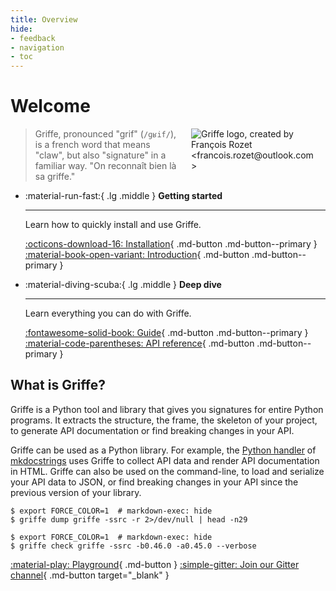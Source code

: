 ```yaml
---
title: Overview
hide:
- feedback
- navigation
- toc
---
```


# Welcome

<img src="logo.svg" alt="Griffe logo, created by François Rozet &lt;francois.rozet@outlook.com&gt;" title="Griffe logo, created by François Rozet &lt;francois.rozet@outlook.com&gt;" style="float: right; max-width: 200px; margin: 0 15px;">

> Griffe, pronounced "grif" (`/ɡʁif/`), is a french word that means "claw", but also "signature" in a familiar way. "On reconnaît bien là sa griffe."

<div class="grid cards" markdown>

- :material-run-fast:{ .lg .middle } **Getting started**

    ---

    Learn how to quickly install and use Griffe.

    [:octicons-download-16: Installation](installation.md){ .md-button .md-button--primary } [:material-book-open-variant: Introduction](introduction.md){ .md-button .md-button--primary }

- :material-diving-scuba:{ .lg .middle } **Deep dive**

    ---

    Learn everything you can do with Griffe.

    [:fontawesome-solid-book: Guide](guide/users.md){ .md-button .md-button--primary } [:material-code-parentheses: API reference](reference/api.md){ .md-button .md-button--primary }

</div>

## What is Griffe?

Griffe is a Python tool and library that gives you signatures for entire Python programs. It extracts the structure, the frame, the skeleton of your project, to generate API documentation or find breaking changes in your API.

Griffe can be used as a Python library. For example, the [Python handler](https://mkdocstrings.github.io/python) of [mkdocstrings](https://mkdocstrings.github.io/) uses Griffe to collect API data and render API documentation in HTML. Griffe can also be used on the command-line, to load and serialize your API data to JSON, or find breaking changes in your API since the previous version of your library.

<div class="grid cards" markdown>
<div markdown>

```console exec="1" source="console" result="json" title="Serializing as JSON" id="griffe-dump"
$ export FORCE_COLOR=1  # markdown-exec: hide
$ griffe dump griffe -ssrc -r 2>/dev/null | head -n29
```

</div>
<div markdown>

```console exec="1" source="console" result="ansi" returncode="1" title="Checking for API breaking changes" id="griffe-check"
$ export FORCE_COLOR=1  # markdown-exec: hide
$ griffe check griffe -ssrc -b0.46.0 -a0.45.0 --verbose
```

</div>
</div>

[:material-play: Playground](playground.md){ .md-button }
[:simple-gitter: Join our Gitter channel](https://app.gitter.im/#/room/#mkdocstrings_griffe:gitter.im){ .md-button target="_blank" }
